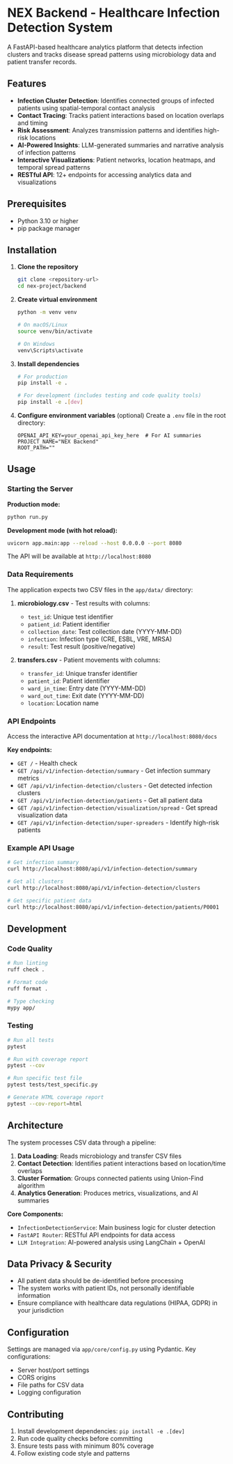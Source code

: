 # NEX Backend - Healthcare Infection Detection System

A FastAPI-based healthcare analytics platform that detects infection clusters and tracks disease spread patterns using microbiology data and patient transfer records.

## Features

- **Infection Cluster Detection**: Identifies connected groups of infected patients using spatial-temporal contact analysis
- **Contact Tracing**: Tracks patient interactions based on location overlaps and timing
- **Risk Assessment**: Analyzes transmission patterns and identifies high-risk locations
- **AI-Powered Insights**: LLM-generated summaries and narrative analysis of infection patterns
- **Interactive Visualizations**: Patient networks, location heatmaps, and temporal spread patterns
- **RESTful API**: 12+ endpoints for accessing analytics data and visualizations

## Prerequisites

- Python 3.10 or higher
- pip package manager

## Installation

1. **Clone the repository**
   ```bash
   git clone <repository-url>
   cd nex-project/backend
   ```

2. **Create virtual environment**
   ```bash
   python -m venv venv
   
   # On macOS/Linux
   source venv/bin/activate
   
   # On Windows
   venv\Scripts\activate
   ```

3. **Install dependencies**
   ```bash
   # For production
   pip install -e .
   
   # For development (includes testing and code quality tools)
   pip install -e .[dev]
   ```

4. **Configure environment variables** (optional)
   Create a `.env` file in the root directory:
   ```env
   OPENAI_API_KEY=your_openai_api_key_here  # For AI summaries
   PROJECT_NAME="NEX Backend"
   ROOT_PATH=""
   ```

## Usage

### Starting the Server

**Production mode:**
```bash
python run.py
```

**Development mode (with hot reload):**
```bash
uvicorn app.main:app --reload --host 0.0.0.0 --port 8080
```

The API will be available at `http://localhost:8080`

### Data Requirements

The application expects two CSV files in the `app/data/` directory:

1. **microbiology.csv** - Test results with columns:
   - `test_id`: Unique test identifier
   - `patient_id`: Patient identifier
   - `collection_date`: Test collection date (YYYY-MM-DD)
   - `infection`: Infection type (CRE, ESBL, VRE, MRSA)
   - `result`: Test result (positive/negative)

2. **transfers.csv** - Patient movements with columns:
   - `transfer_id`: Unique transfer identifier
   - `patient_id`: Patient identifier
   - `ward_in_time`: Entry date (YYYY-MM-DD)
   - `ward_out_time`: Exit date (YYYY-MM-DD)
   - `location`: Location name

### API Endpoints

Access the interactive API documentation at `http://localhost:8080/docs`

**Key endpoints:**
- `GET /` - Health check
- `GET /api/v1/infection-detection/summary` - Get infection summary metrics
- `GET /api/v1/infection-detection/clusters` - Get detected infection clusters
- `GET /api/v1/infection-detection/patients` - Get all patient data
- `GET /api/v1/infection-detection/visualization/spread` - Get spread visualization data
- `GET /api/v1/infection-detection/super-spreaders` - Identify high-risk patients

### Example API Usage

```bash
# Get infection summary
curl http://localhost:8080/api/v1/infection-detection/summary

# Get all clusters
curl http://localhost:8080/api/v1/infection-detection/clusters

# Get specific patient data
curl http://localhost:8080/api/v1/infection-detection/patients/P0001
```

## Development

### Code Quality

```bash
# Run linting
ruff check .

# Format code
ruff format .

# Type checking
mypy app/
```

### Testing

```bash
# Run all tests
pytest

# Run with coverage report
pytest --cov

# Run specific test file
pytest tests/test_specific.py

# Generate HTML coverage report
pytest --cov-report=html
```

## Architecture

The system processes CSV data through a pipeline:

1. **Data Loading**: Reads microbiology and transfer CSV files
2. **Contact Detection**: Identifies patient interactions based on location/time overlaps
3. **Cluster Formation**: Groups connected patients using Union-Find algorithm
4. **Analytics Generation**: Produces metrics, visualizations, and AI summaries

**Core Components:**
- `InfectionDetectionService`: Main business logic for cluster detection
- `FastAPI Router`: RESTful API endpoints for data access
- `LLM Integration`: AI-powered analysis using LangChain + OpenAI

## Data Privacy & Security

- All patient data should be de-identified before processing
- The system works with patient IDs, not personally identifiable information
- Ensure compliance with healthcare data regulations (HIPAA, GDPR) in your jurisdiction

## Configuration

Settings are managed via `app/core/config.py` using Pydantic. Key configurations:
- Server host/port settings
- CORS origins
- File paths for CSV data
- Logging configuration

## Contributing

1. Install development dependencies: `pip install -e .[dev]`
2. Run code quality checks before committing
3. Ensure tests pass with minimum 80% coverage
4. Follow existing code style and patterns
